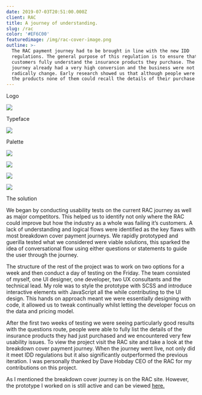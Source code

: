 ```yaml
---
date: 2019-07-03T20:51:00.000Z
client: RAC
title: A journey of understanding.
slug: /rac
color: '#EF6C00'
featuredimage: /img/rac-cover-image.png
outline: >-
  The RAC payment journey had to be brought in line with the new IDD
  regulations. The general purpose of this regulation is to ensure that
  customers fully understand the insurance products they purchase. The current
  journey already had a very high conversion and the business were not keen to
  radically change. Early research showed us that although people were buying
  the products none of them could recall the details of their purchase.
---
```

<div class="OffsetContent Logo">

<p class="title">Logo</p>

![](/img/rac-logo.svg)

</div>

<div class="OffsetContent">

<p class="title">Typeface</p>

![](/img/rac-typeface.svg)

</div>

<div class="OffsetContent Colours">

<p class="title">Palette</p>

![](/img/rac-colours.svg)

</div>

<div class="FullWidthImage">

![](/img/rac-combo-2.jpg)

</div>

<div class="FullWidthImage">

![](/img/rac-mobile.jpg)

</div>
<div class="FullWidthImage">

![](/img/rac-desktop.jpg)

</div>
<div class="OffsetContent">

<p class="title">The solution</p>

<div class="content">

We began by conducting usability tests on the current RAC journey as well as major competitors. This helped us to identify not only where the RAC could improve but how the industry as a whole was failing it’s customers. A lack of understanding and logical flows were identified as the key flaws with most breakdown cover payment journeys. We rapidly prototyped and guerilla tested what we considered were viable solutions, this sparked the idea of conversational flow using either questions or statements to guide the user through the journey.

The structure of the rest of the project was to work on two options for a week and then conduct a day of testing on the Friday. The team consisted of myself, one UI designer, one developer, two UX consultants and the technical lead. My role was to style the prototype with SCSS and introduce interactive elements with JavaScript all the while contributing to the UI design. This hands on approach meant we were essentially designing with code, it allowed us to tweak continually whilst letting the developer focus on the data and pricing model.

After the first two weeks of testing we were seeing particularly good results with the questions route, people were able to fully list the details of the insurance products they had just purchased and we encountered very few usability issues. To view the project visit the RAC site and take a look at the breakdown cover payment journey. When the journey went live, not only did it meet IDD regulations but it also significantly outperformed the previous iteration. I was personally thanked by Dave Hobday CEO of the RAC for my contributions on this project.

As I mentioned the breakdown cover journey is on the RAC site. However, the prototype I worked on is still active and can be viewed <a href="http://rac-idd.herokuapp.com/option-d-2a?paymentFrequency=1">here.</a>

</div>

</div>
